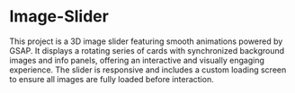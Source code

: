 # Image-Slider
This project is a 3D image slider featuring smooth animations powered by GSAP. It displays a rotating series of cards with synchronized background images and info panels, offering an interactive and visually engaging experience. The slider is responsive and includes a custom loading screen to ensure all images are fully loaded before interaction.
